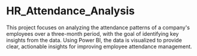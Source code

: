 # HR_Attendance_Analysis
This project focuses on analyzing the attendance patterns of a company's employees over a three-month period, with the goal of identifying key insights from the data. Using Power BI, the data is visualized to provide clear, actionable insights for improving employee attendance management.
